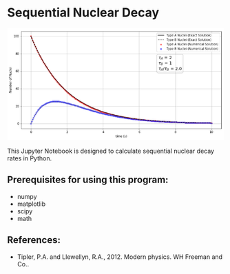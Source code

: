 # Sequential Nuclear Decay

![](https://github.com/stevens97/Sequential_Nuclear/blob/main/Sample.png)

This Jupyter Notebook is designed to calculate sequential nuclear decay rates in Python.

## Prerequisites for using this program:

- numpy
- matplotlib
- scipy
- math

## References:

- Tipler, P.A. and Llewellyn, R.A., 2012. Modern physics. WH Freeman and Co..
